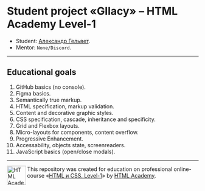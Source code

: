 # Student project «Gllacy» – HTML Academy Level-1

* Student: [Александр Гельвет](https://htmlacademy.ru/profile/id1944067).
* Mentor: `None/Discord`.

---

## Educational goals

1. GitHub basics (no console).
2. Figma basics.
3. Semantically true markup.
4. HTML specification, markup validation.
5. Content and decorative graphic styles.
6. CSS specification, cascade, inheritance and specificity.
7. Grid and Flexbox layouts.
8. Micro-layouts for components, content overflow.
9. Progressive Enhancement.
10. Accessability, objects state, screenreaders.
11. JavaScript basics (open/close modals).

---

<a href="https://htmlacademy.ru/intensive/htmlcss"><img align="left" width="50" height="50" alt="HTML Academy" src="https://up.htmlacademy.ru/static/img/intensive/htmlcss/logo-for-github-2.png"></a>

This repository was created for education on professional online-course «[HTML и CSS. Level-1](https://htmlacademy.ru/intensive/htmlcss)» by [HTML Academy](https://htmlacademy.ru).
